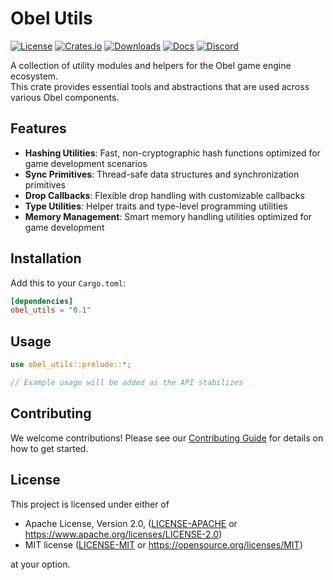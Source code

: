 # Obel Utils

[![License](https://img.shields.io/badge/license-MIT%2FApache-blue.svg)](https://github.com/obel-engine/obel#license)
[![Crates.io](https://img.shields.io/crates/v/obel_utils.svg)](https://crates.io/crates/obel_utils)
[![Downloads](https://img.shields.io/crates/d/obel_utils.svg)](https://crates.io/crates/obel_utils)
[![Docs](https://docs.rs/obel_utils/badge.svg)](https://docs.rs/obel_utils/latest/obel_utils/)
[![Discord](https://img.shields.io/discord/691052431525675048.svg?label=&logo=discord&logoColor=ffffff&color=7389D8&labelColor=6A7EC2)](https://discord.gg/obel)

A collection of utility modules and helpers for the Obel game engine ecosystem.  
This crate provides essential tools and abstractions that are used across various Obel components.

## Features

- **Hashing Utilities**: Fast, non-cryptographic hash functions optimized for game development scenarios
- **Sync Primitives**: Thread-safe data structures and synchronization primitives
- **Drop Callbacks**: Flexible drop handling with customizable callbacks
- **Type Utilities**: Helper traits and type-level programming utilities
- **Memory Management**: Smart memory handling utilities optimized for game development

## Installation

Add this to your `Cargo.toml`:

```toml
[dependencies]
obel_utils = "0.1"
```

## Usage

```rust
use obel_utils::prelude::*;

// Example usage will be added as the API stabilizes
```

## Contributing

We welcome contributions! Please see our [Contributing Guide](../../CONTRIBUTING.md) for details on how to get started.

## License

This project is licensed under either of

- Apache License, Version 2.0, ([LICENSE-APACHE](../../LICENSE-APACHE) or https://www.apache.org/licenses/LICENSE-2.0)
- MIT license ([LICENSE-MIT](../../LICENSE-MIT) or https://opensource.org/licenses/MIT)

at your option.
